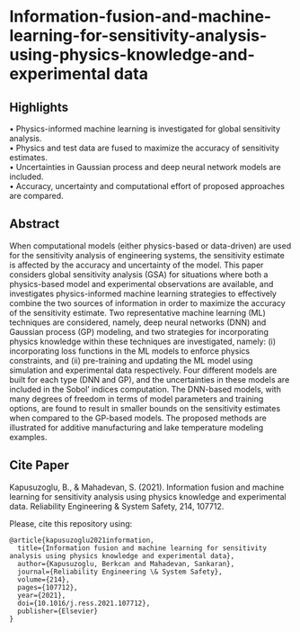 # Information-fusion-and-machine-learning-for-sensitivity-analysis-using-physics-knowledge-and-experimental data

## Highlights 

• Physics-informed machine learning is investigated for global sensitivity analysis.  
• Physics and test data are fused to maximize the accuracy of sensitivity estimates.  
• Uncertainties in Gaussian process and deep neural network models are included.  
• Accuracy, uncertainty and computational effort of proposed approaches are compared.

## Abstract

When computational models (either physics-based or data-driven) are used for the sensitivity analysis of engineering systems, the sensitivity estimate is affected by the accuracy and uncertainty of the model. This paper considers global sensitivity analysis (GSA) for situations where both a physics-based model and experimental observations are available, and investigates physics-informed machine learning strategies to effectively combine the two sources of information in order to maximize the accuracy of the sensitivity estimate. Two representative machine learning (ML) techniques are considered, namely, deep neural networks (DNN) and Gaussian process (GP) modeling, and two strategies for incorporating physics knowledge within these techniques are investigated, namely: (i) incorporating loss functions in the ML models to enforce physics constraints, and (ii) pre-training and updating the ML model using simulation and experimental data respectively. Four different models are built for each type (DNN and GP), and the uncertainties in these models are included in the Sobol’ indices computation. The DNN-based models, with many degrees of freedom in terms of model parameters and training options, are found to result in smaller bounds on the sensitivity estimates when compared to the GP-based models. The proposed methods are illustrated for additive manufacturing and lake temperature modeling examples.

## Cite Paper
Kapusuzoglu, B., & Mahadevan, S. (2021). Information fusion and machine learning for sensitivity analysis using physics knowledge and experimental data. Reliability Engineering & System Safety, 214, 107712.

Please, cite this repository using: 

    @article{kapusuzoglu2021information,
      title={Information fusion and machine learning for sensitivity analysis using physics knowledge and experimental data},
      author={Kapusuzoglu, Berkcan and Mahadevan, Sankaran},
      journal={Reliability Engineering \& System Safety},
      volume={214},
      pages={107712},
      year={2021},
      doi={10.1016/j.ress.2021.107712},
      publisher={Elsevier}
    }
